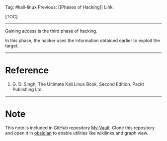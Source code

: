 Tag: #kali-linux 
Previous: [[Phases of Hacking]]
Link: 

[TOC]

---

Gaining access is the third phase of hacking.

In this phase, the hacker uses the information obtained earlier to exploit the target.

---

# Reference

1. G. D. Singh, The Ultimate Kali Linux Book, Second Edition. Packt Publishing Ltd.

---

# Note

This note is included in GitHub repository [My-Vault](https://github.com/LittleD3092/My-Vault.git). Clone this repository and open it in [obsidian](https://obsidian.md/) to enable utilities like wikilinks and graph view.